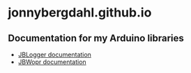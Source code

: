 # jonnybergdahl.github.io

## Documentation for my Arduino libraries

 - [JBLogger documentation](jblogger/)
 - [JBWopr documentation](jbwopr/)